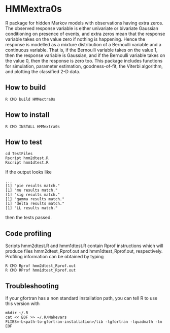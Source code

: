 # HMMextra0s

R package for hidden Markov models with observations having extra zeros. The observed response variable is either univariate or bivariate Gaussian conditioning on presence of events, and extra zeros mean that the response variable takes on the value zero if nothing is happening. Hence the response is modelled as a mixture distribution of a Bernoulli variable and a continuous variable. That is, if the Bernoulli variable takes on the value 1, then the response variable is Gaussian, and if the Bernoulli variable takes on the value 0, then the response is zero too. This package includes functions for simulation, parameter estimation, goodness-of-fit, the Viterbi algorithm, and plotting the classified 2-D data.

## How to build 

```
R CMD build HMMextra0s
```

## How to install

```
R CMD INSTALL HMMextra0s
```

## How to test 

```
cd TestFiles
Rscript hmm2dtest.R
Rscript hmm1dtest.R
```
If the output looks like
```
...
[1] "pie results match."
[1] "mu results match."
[1] "sig results match."
[1] "gamma results match."
[1] "delta results match."
[1] "LL results match."

```
then the tests passed.

## Code profiling 

Scripts hmm2dtest.R and hmm1dtest.R contain Rprof instructions which will produce files hmm2dtest_Rprof.out and hmm1dtest_Rprof.out, respectively. Profiling information can be obtained by typing
```
R CMD Rprof hmm2dtest_Rprof.out
R CMD RProf hmm1dtest_Rprof.out
```

## Troubleshooting

If your gfortran has a non standard installation path, you can tell R to use this version with
```
mkdir ~/.R
cat << EOF >> ~/.R/Makevars
FLIBS=-L<path-to-gfortran-installation>/lib -lgfortran -lquadmath -lm
EOF
```


